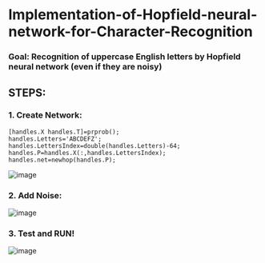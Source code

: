 # Implementation-of-Hopfield-neural-network-for-Character-Recognition

### Goal: Recognition of uppercase English letters by Hopfield neural network (even if they are noisy)

## STEPS:

### 1. Create Network:
```
[handles.X handles.T]=prprob();
handles.Letters='ABCDEFZ';
handles.LettersIndex=double(handles.Letters)-64;
handles.P=handles.X(:,handles.LettersIndex);
handles.net=newhop(handles.P);
```
![image](https://user-images.githubusercontent.com/21992001/186536489-0b466d51-001c-48a2-b09e-6cb07adafba1.png)

### 2. Add Noise:
![image](https://user-images.githubusercontent.com/21992001/186536659-76094bc5-5332-428a-9eb1-ce6a872f5bf2.png)

### 3. Test and RUN!
![image](https://user-images.githubusercontent.com/21992001/186536708-f734e390-1f49-4184-b537-f55f140fab8b.png)
